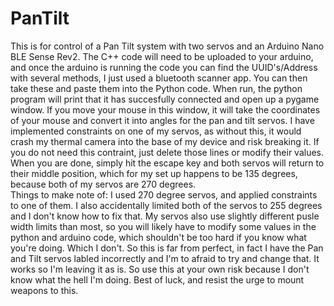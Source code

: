 # PanTilt
This is for control of a Pan Tilt system with two servos and an Arduino Nano BLE Sense Rev2.  The C++ code will need to be uploaded to your arduino, and once the arduino is running the code you can find the UUID's/Address with several methods, I just used a bluetooth scanner app.  You can then take these and paste them into the Python code.  When run, the python program will print that it has succesfully connected and open up a pygame window.  If you move your mouse in this window, it will take the coordinates of your mouse and convert it into angles for the pan and tilt servos.  I have implemented constraints on one of my servos, as without this, it would crash my thermal camera into the base of my device and risk breaking it.  If you do not need this contraint, just delete those lines or modify their values.  When you are done, simply hit the escape key and both servos will return to their middle position, which for my set up happens to be 135 degrees, because both of my servos are 270 degrees.  
Things to make note of: I used 270 degree servos, and applied constraints to one of them.  I also accidentally limited both of the servos to 255 degrees and I don't know how to fix that.  My servos also use slightly different pusle width limits than most, so you will likely have to modify some values in the python and arduino code, which shouldn't be too hard if you know what you're doing.  Which I don't.  So this is far from perfect, in fact I have the Pan and Tilt servos labled incorrectly and I'm to afraid to try and change that. It works so I'm leaving it as is.  So use this at your own risk because I don't know what the hell I'm doing.  Best of luck, and resist the urge to mount weapons to this.
